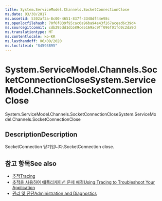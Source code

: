 ```yaml
---
title: System.ServiceModel.Channels.SocketConnectionClose
ms.date: 03/30/2017
ms.assetid: 5302af2a-8c00-4651-837f-3348df44e98c
ms.openlocfilehash: 70f6f839f95cac6a96ba94e43f267acead6c39d4
ms.sourcegitcommit: cdb295dd1db589ce5169ac9ff096f01fd0c2da9d
ms.translationtype: MT
ms.contentlocale: ko-KR
ms.lasthandoff: 06/09/2020
ms.locfileid: "84593895"
---
```

# <a name="systemservicemodelchannelssocketconnectionclose"></a><span data-ttu-id="49e88-102">System.ServiceModel.Channels.SocketConnectionClose</span><span class="sxs-lookup"><span data-stu-id="49e88-102">System.ServiceModel.Channels.SocketConnectionClose</span></span>
<span data-ttu-id="49e88-103">System.ServiceModel.Channels.SocketConnectionClose</span><span class="sxs-lookup"><span data-stu-id="49e88-103">System.ServiceModel.Channels.SocketConnectionClose</span></span>  
  
## <a name="description"></a><span data-ttu-id="49e88-104">Description</span><span class="sxs-lookup"><span data-stu-id="49e88-104">Description</span></span>  
 <span data-ttu-id="49e88-105">SocketConnection 닫기입니다.</span><span class="sxs-lookup"><span data-stu-id="49e88-105">SocketConnection close.</span></span>  
  
## <a name="see-also"></a><span data-ttu-id="49e88-106">참고 항목</span><span class="sxs-lookup"><span data-stu-id="49e88-106">See also</span></span>

- [<span data-ttu-id="49e88-107">추적</span><span class="sxs-lookup"><span data-stu-id="49e88-107">Tracing</span></span>](index.md)
- [<span data-ttu-id="49e88-108">추적을 사용하여 애플리케이션 문제 해결</span><span class="sxs-lookup"><span data-stu-id="49e88-108">Using Tracing to Troubleshoot Your Application</span></span>](using-tracing-to-troubleshoot-your-application.md)
- [<span data-ttu-id="49e88-109">관리 및 진단</span><span class="sxs-lookup"><span data-stu-id="49e88-109">Administration and Diagnostics</span></span>](../index.md)
